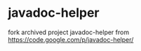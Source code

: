 # javadoc-helper
fork archived project javadoc-helper from https://code.google.com/p/javadoc-helper/
